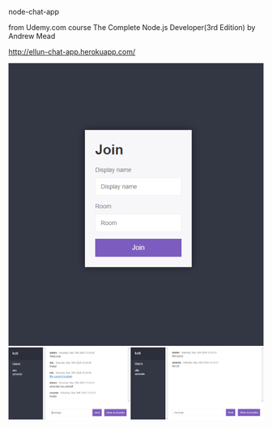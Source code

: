 node-chat-app

from Udemy.com course The Complete Node.js Developer(3rd Edition) by Andrew Mead

http://ellun-chat-app.herokuapp.com/

![Image of chat app Join page](chat1.png)
![Image of chat app Room](chat2.png)
